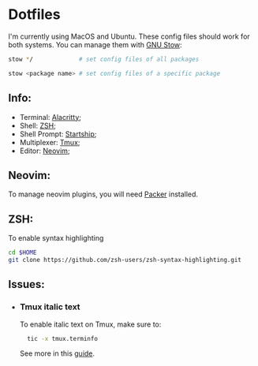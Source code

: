 # Dotfiles

I'm currently using MacOS and Ubuntu. These config files should work for both systems.
You can manage them with [GNU Stow](https://www.gnu.org/software/stow/):

```sh
stow */             # set config files of all packages

stow <package name> # set config files of a specific package
```

## Info:
- Terminal: [Alacritty](https://alacritty.org/);
- Shell: [ZSH](https://www.zsh.org);
- Shell Prompt: [Startship](https://starship.rs);
- Multiplexer: [Tmux](https://github.com/tmux/tmux);
- Editor: [Neovim](https://neovim.io/);

## Neovim:
To manage neovim plugins, you will need [Packer](https://github.com/wbthomason/packer.nvim#quickstart) installed.

## ZSH:
To enable syntax highlighting
```sh
cd $HOME
git clone https://github.com/zsh-users/zsh-syntax-highlighting.git
```

## Issues:
- ### Tmux italic text
  To enable italic text on Tmux, make sure to:
  ```sh
    tic -x tmux.terminfo
  ```

  See more in this [guide](https://herrbischoff.com/2020/08/how-to-enable-italics-in-tmux/).
